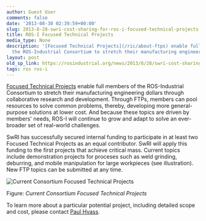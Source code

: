 ```yaml
---
author: Guest User
comments: false
date: '2013-08-30 02:39:59+00:00'
slug: 2013-8-28-swri-cost-sharing-for-ros-i-focused-technical-projects
title: ROS-I Focused Technical Projects
media_type: None
description: '[Focused Technical Projects](/ric/about-ftps) enable full members of
  the ROS-Industrial Consortium to stretch their manufacturing engineering ...'
layout: post
old_sp_link: https://rosindustrial.org/news/2013/8/28/swri-cost-sharing-for-ros-i-focused-technical-projects
tags: ros ros-i
---
```


[Focused Technical Projects](/ric/about-ftps) enable full members of the ROS-Industrial Consortium to stretch their manufacturing engineering dollars through collaborative research and development. Through FTPs, members can pool resources to solve common problems, thereby, developing more general-purpose solutions at lower cost. And because these topics are driven by members' needs, ROS-I will continue to grow and adapt to solve an ever-broader set of real-world challenges.

SwRI has successfully secured internal funding to participate in at least two Focused Technical Projects as an equal contributor. SwRI will apply this funding to the first projects that achieve critical mass. Current topics include demonstration projects for proceses such as weld grinding, deburring, and mobile manipulation for large workpieces (see illustration). New FTP topics can be submitted at any time.

![Current Consortium Focused Technical Projects](https://images.squarespace-cdn.com/content/v1/51df34b1e4b08840dcfd2841/1377800461448-N1QYQZYH89UX3RRD99NE/Single+Slide+OverviewRev1.png)

Figure: *Current Consortium Focused Technical Projects*

To learn more about a particular potential project, including detailed scope and cost, please contact [Paul Hvass](/contact-us).


